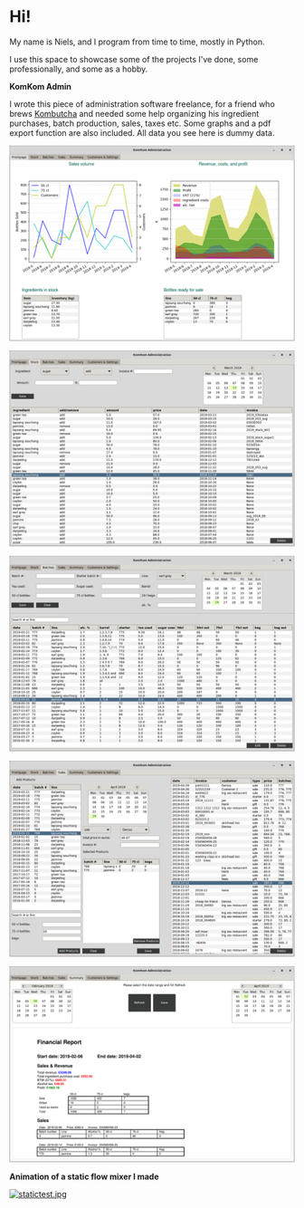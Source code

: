 # Hi!

My name is Niels, and I program from time to time, mostly in Python.

I use this space to showcase some of the projects I've done, some professionally, and some as a hobby.


**KomKom Admin**

I wrote this piece of administration software freelance, for a friend who brews [Kombutcha](https://en.wikipedia.org/wiki/Kombucha) and needed some help organizing his ingredient purchases, batch production, sales, taxes etc. Some graphs and a pdf export function are also included. All data you see here is dummy data.

![Frontpage](https://github.com/highintothesky/aboutme/blob/master/screenshots/kk1.png "KomKom v1 Frontpage")

![Stock](https://github.com/highintothesky/aboutme/blob/master/screenshots/kk2.png "KomKom v1 Stock")

![Batches](https://github.com/highintothesky/aboutme/blob/master/screenshots/kk3.png "KomKom v1 Batches")

![Sales](https://github.com/highintothesky/aboutme/blob/master/screenshots/kk4.png "KomKom v1 Sales")

![PDF Preview](https://github.com/highintothesky/aboutme/blob/master/screenshots/kk5.png "KomKom v1 PDF Preview")



**Animation of a static flow mixer I made**

[![statictest.jpg](https://img.youtube.com/vi/EivqvCdqS30/0.jpg)](https://www.youtube.com/watch?v=EivqvCdqS30 "Static Flow mixer")

